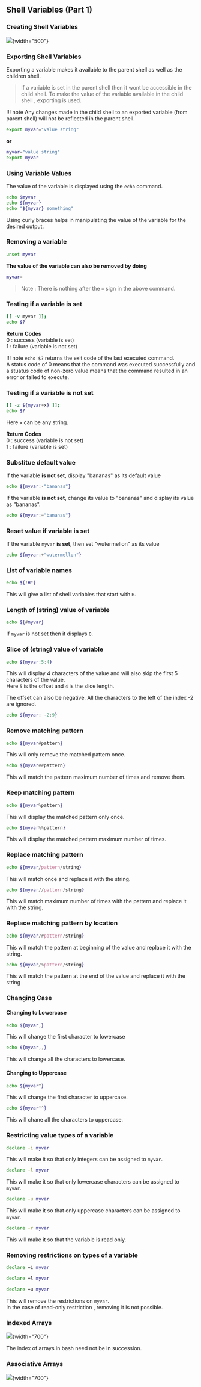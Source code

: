 ## Shell Variables (Part 1)

### Creating Shell Variables
![](./CreatingVariable.png){width="500"}

### Exporting Shell Variables
Exporting a variable makes it available to the parent shell as well 
as the children shell.

> If a variable is set in the parent shell then it wont be accessible
in the child shell. To make the value of the variable available in the child
shell , exporting is used.

!!! note 
    Any changes made in the child shell to an exported variable (from parent shell)
    will not be reflected in the parent shell.

```bash
export myvar="value string"
```
**or**  

```bash
myvar="value string"
export myvar
```

### Using Variable Values 
The value of the variable is displayed using the `echo` command.

```bash
echo $myvar 
echo ${myvar}
echo "${myvar}_something"
```
Using curly braces helps in manipulating the value of the variable 
for the desired output.

### Removing a variable
```bash
unset myvar
```

**The value of the variable can also be removed by doing**
```bash
myvar=
```
> Note : There is nothing after the `=` sign in the above command.

### Testing if a variable is set 

```bash
[[ -v myvar ]];
echo $?
```
**Return Codes**  
0 : success (variable is set)  
1 : failure (variable is not set)

!!! note 
    `echo $?` returns the exit code of the last executed command.  
    A status code of 0 means that the command was executed successfully
    and a stuatus code of non-zero value means that the command resulted in 
    an error or failed to execute.

### Testing if a variable is **not** set
```bash
[[ -z ${myvar+x} ]];
echo $?
```

Here `x` can be any string.

**Return Codes**  
0 : success (variable is not set)  
1 : failure (variable is set)

### Substitue default value
If the variable **is not set**, display "bananas" 
as its default value

```bash
echo ${myvar:-"bananas"}
```

If the variable **is not set**, change its 
value to "bananas" and display its value as "bananas".

```bash
echo ${myvar:="bananas"}
```

### Reset value if variable is set
If the variable `myvar` **is set**, then set "wutermellon"
as its value

```bash
echo ${myvar:+"wutermellon"}
```

### List of variable names

```bash
echo ${!H*}
```
This will give a list of shell variables that start with `H`.

### Length of (string) value of variable 
```bash
echo ${#myvar}
```

If `myvar` is not set then it displays `0`.

### Slice of (string) value of variable
```bash
echo ${myvar:5:4}
```

This will display 4 characters of the value and 
will also skip the first 5 characters of the value.  
Here `5` is the offset and `4` is the slice length.

The offset can also be negative. All the characters to the left
of the index -2 are ignored.

```bash
echo ${myvar: -2:9}
```

### Remove matching pattern
```bash
echo ${myvar#pattern}
```

This will only remove the matched pattern once.

```bash
echo ${myvar##pattern}
```

This will match the pattern maximum number of times 
and remove them.

### Keep matching pattern
```bash
echo ${myvar%pattern}
```

This will display the matched pattern only once.

```bash
echo ${myvar%%pattern}
```

This will display the matched pattern maximum 
number of times.

### Replace matching pattern 

```bash
echo ${myvar/pattern/string}
```

This will match once and replace it with the string.

```bash
echo ${myvar//pattern/string}
```

This will match maximum number of times with the pattern 
and replace it with the string.

### Replace matching pattern by location 

```bash
echo ${myvar/#pattern/string}
```
This will match the pattern at beginning of the value and
replace it with the string.

```bash
echo ${myvar/%pattern/string}
```

This will match the pattern at the end of the value and 
replace it with the string

### Changing Case 
#### Changing to Lowercase
```bash
echo ${myvar,}
```
This will change the first character to lowercase

```bash
echo ${myvar,,}
```

This will change all the characters to lowercase.

#### Changing to Uppercase
```bash
echo ${myvar^}
```

This will change the first character to uppercase.

```bash
echo ${myvar^^}
```

This will chane all the characters to uppercase.

### Restricting value types of a variable

```bash
declare -i myvar
```
This will make it so that only integers can be assigned to 
`myvar`.

```bash
declare -l myvar
```
This will make it so that only lowercase characters can
be assigned to `myvar`.

```bash
declare -u myvar
```
This will make it so that only uppercase characters can
be assigned to `myvar`.

```bash
declare -r myvar
```

This will make it so that the variable is read only.

### Removing restrictions on types of a variable


```bash
declare +i myvar
```
```bash
declare +l myvar
```
```bash
declare +u myvar
```
This will remove the restrictions on `myvar`.  
In the case of read-only restriction , removing it is 
not possible.

### Indexed Arrays
![](./IndexedArrays.png){width="700"}

The index of arrays in bash need not be in succession.

### Associative Arrays
![](./AssociativeArrays.png){width="700"}
